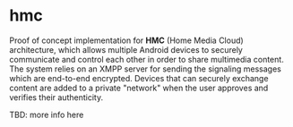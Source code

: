 # hmc
Proof of concept implementation for **HMC** (Home Media Cloud) architecture, which allows multiple Android devices to securely communicate and control each other in order to share multimedia content. The system relies on an XMPP server for sending the signaling messages which are end-to-end encrypted. Devices that can securely exchange content are added to a private "network" when the user approves and verifies their authenticity.

TBD: more info here
